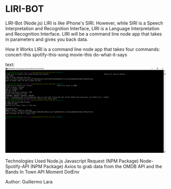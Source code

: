 # LIRI-BOT
LIRI-Bot (Node.js)
LIRI is like iPhone's SIRI. However, while SIRI is a Speech Interpretation and Recognition Interface, LIRI is a Language Interpretation and Recognition Interface. LIRI will be a command line node app that takes in parameters and gives you back data.

How it Works
LIRI is a command line node app that takes four commands:
concert-this
spotify-this-song
movie-this
do-what-it-says

text: ![alt test](screenshots/liri.png)

Technologies Used
Node.js
Javascript
Request (NPM Package)
Node-Spotify-API (NPM Package)
Axios to grab data from the OMDB API and the Bands In Town API
Moment
DotEnv


Author: Guillermo Lara


